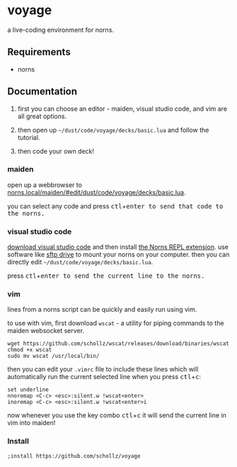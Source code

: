 # voyage

a live-coding environment for norns.

## Requirements

- norns

## Documentation

1. first you can choose an editor - maiden, visual studio code, and vim are all great options.

2. then open up `~/dust/code/voyage/decks/basic.lua` and follow the tutorial.

3. then code your own deck!


### maiden

open up a webbrowser to [norns.local/maiden/#edit/dust/code/voyage/decks/basic.lua](norns.local/maiden/#edit/dust/code/voyage/decks/basic.lua).

you can select any code and press <kbd>ctl</kbd>+<kbd>enter</kdb> to send that code to the norns.

### visual studio code

[download visual studio code](https://code.visualstudio.com/) and then install [the Norns REPL extension](https://llllllll.co/t/norns-repl-vscode-extension/41382). use software like [sftp drive](https://www.nsoftware.com/sftp/drive/) to mount your norns on your computer. then you can directly edit `~/dust/code/voyage/decks/basic.lua`. 

press <kbd>ctl</kbd>+<kbd>enter</kdb> to send the current line to the norns.

### vim

lines from a norns script can be quickly and easily run using vim.

to use with vim, first download `wscat` - a utility for piping commands to the maiden websocket server.

```
wget https://github.com/schollz/wscat/releases/download/binaries/wscat
chmod +x wscat
sudo mv wscat /usr/local/bin/
```

then you can edit your `.vimrc` file to include these lines which will automatically run
the current selected line when you press <kbd>ctl</kbd>+<kbd>c</kbd>:

```vim
set underline
nnoremap <C-c> <esc>:silent.w !wscat<enter>
inoremap <C-c> <esc>:silent.w !wscat<enter>i
```

now whenever you use the key combo <kbd>ctl</kbd>+<kbd>c</kbd> it will send the current line in vim into maiden!


### Install

```
;install https://github.com/schollz/voyage
```